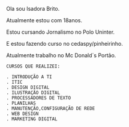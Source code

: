 Ola sou Isadora Brito.

Atualmente estou com 18anos.

Estou cursando Jornalismo no Polo Uninter.

E estou fazendo curso no cedaspy/pinheirinho.

Atualmente trabalho no Mc Donald´s Portão.

    CURSOS QUE REALIZEI:
    
    . INTRODUÇÃO A TI
    . ITIC
    . DESIGN DIGITAL
    . ILUSTRAÇÃO DIGITAL
    . PROCESSADORES DE TEXTO
    . PLANILHAS
    . MANUTENÇÃO,CONFIGURAÇÃO DE REDE
    . WEB DESIGN
    . MARKETING DIGITAL
